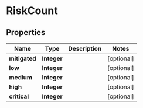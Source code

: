 
# RiskCount

## Properties
Name | Type | Description | Notes
------------ | ------------- | ------------- | -------------
**mitigated** | **Integer** |  |  [optional]
**low** | **Integer** |  |  [optional]
**medium** | **Integer** |  |  [optional]
**high** | **Integer** |  |  [optional]
**critical** | **Integer** |  |  [optional]



